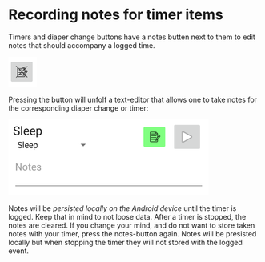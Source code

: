 # Recording notes for timer items

Timers and diaper change buttons have a notes butten next to them to edit notes
that should accompany a logged time.

![Notes button](images/notes_button.png)

Pressing the button will unfolf a text-editor that allows one to take notes
for the corresponding diaper change or timer:

![Notes editor](images/notes_editor.png)

Notes will be _persisted locally on the Android device_ until the timer is
logged. Keep that in mind to not loose data. After a timer is stopped, the notes
are cleared. If you change your mind, and do not want to store taken notes
with your timer, press the notes-button again. Notes will be presisted locally
but when stopping the timer they will not stored with the logged event.
